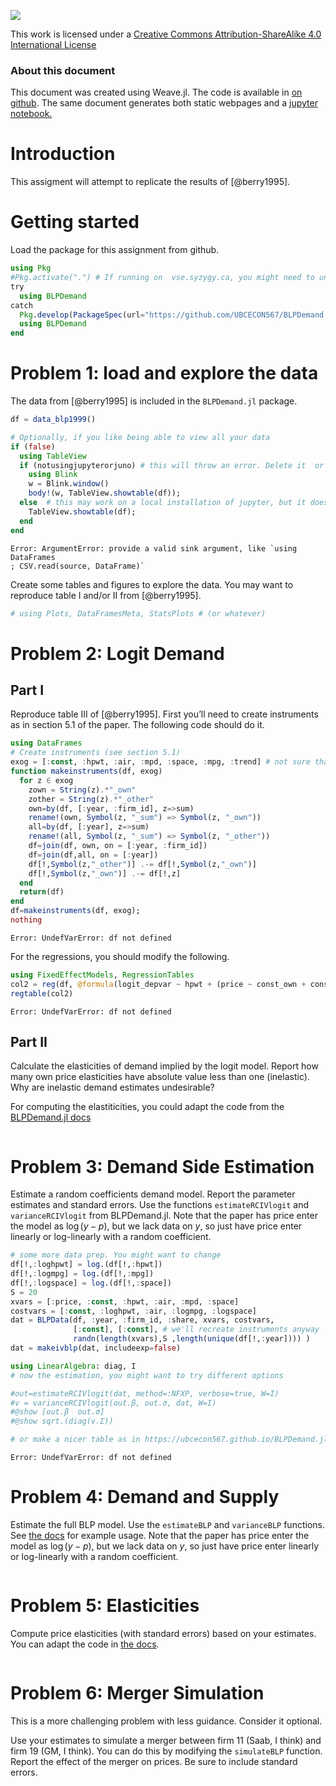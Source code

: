 [![](https://i.creativecommons.org/l/by-sa/4.0/88x31.png)](http://creativecommons.org/licenses/by-sa/4.0/)

This work is licensed under a [Creative Commons Attribution-ShareAlike
4.0 International
License](http://creativecommons.org/licenses/by-sa/4.0/)

### About this document

This document was created using Weave.jl. The code is available in [on
github](https://github.com/UBCECON567/BLPDemand.jl). The same document
generates both static webpages and a [jupyter
notebook.](replicateblp.ipynb)

# Introduction

This assigment will attempt to replicate the results of \[@berry1995\].

# Getting started

Load the package for this assignment from github.

``` julia
using Pkg
#Pkg.activate(".") # If running on  vse.syzygy.ca, you might need to uncomment this command
try
  using BLPDemand
catch
  Pkg.develop(PackageSpec(url="https://github.com/UBCECON567/BLPDemand.jl"))
  using BLPDemand
end
```

# Problem 1: load and explore the data

The data from \[@berry1995\] is included in the `BLPDemand.jl` package.

``` julia
df = data_blp1999()

# Optionally, if you like being able to view all your data
if (false)
  using TableView
  if (notusingjupyterorjuno) # this will throw an error. Delete it  or the else branch 
    using Blink
    w = Blink.window()
    body!(w, TableView.showtable(df));
  else  # this may work on a local installation of jupyter, but it doesn't on vse.syzygy.ca ...
    TableView.showtable(df);
  end
end
```

    Error: ArgumentError: provide a valid sink argument, like `using DataFrames
    ; CSV.read(source, DataFrame)`

Create some tables and figures to explore the data. You may want to
reproduce table I and/or II from \[@berry1995\].

``` julia
# using Plots, DataFramesMeta, StatsPlots # (or whatever)
```

# Problem 2: Logit Demand

## Part I

Reproduce table III of \[@berry1995\]. First you’ll need to create
instruments as in section 5.1 of the paper. The following code should do
it.

``` julia
using DataFrames
# Create instruments (see section 5.1)
exog = [:const, :hpwt, :air, :mpd, :space, :mpg, :trend] # not sure that this is correct set of variables
function makeinstruments(df, exog)
  for z ∈ exog
    zown = String(z).*"_own"
    zother = String(z).*"_other"
    own=by(df, [:year, :firm_id], z=>sum)
    rename!(own, Symbol(z, "_sum") => Symbol(z, "_own"))
    all=by(df, [:year], z=>sum)
    rename!(all, Symbol(z, "_sum") => Symbol(z, "_other"))
    df=join(df, own, on = [:year, :firm_id])
    df=join(df,all, on = [:year])
    df[!,Symbol(z,"_other")] .-= df[!,Symbol(z,"_own")]
    df[!,Symbol(z,"_own")] .-= df[!,z]
  end
  return(df)
end
df=makeinstruments(df, exog);
nothing
```

    Error: UndefVarError: df not defined

For the regressions, you should modify the following.

``` julia
using FixedEffectModels, RegressionTables
col2 = reg(df, @formula(logit_depvar ~ hpwt + (price ~ const_own + const_other + hpwt_own + hpwt_other)))
regtable(col2)
```

    Error: UndefVarError: df not defined

## Part II

Calculate the elasticities of demand implied by the logit model. Report
how many own price elasticities have absolute value less than one
(inelastic). Why are inelastic demand estimates undesirable?

For computing the elastiticities, you could adapt the code from the
[BLPDemand.jl
docs](https://ubcecon567.github.io/BLPDemand.jl/dev/simulation/#Calculating-Elasticities-1)

``` julia
```

# Problem 3: Demand Side Estimation

Estimate a random coefficients demand model. Report the parameter
estimates and standard errors. Use the functions `estimateRCIVlogit` and
`varianceRCIVlogit` from BLPDemand.jl. Note that the paper has price
enter the model as $\log(y-p)$, but we lack data on $y$, so just have
price enter linearly or log-linearly with a random coefficient.

``` julia
# some more data prep. You might want to change
df[!,:loghpwt] = log.(df[!,:hpwt])
df[!,:logmpg] = log.(df[!,:mpg])
df[!,:logspace] = log.(df[!,:space])
S = 20
xvars = [:price, :const, :hpwt, :air, :mpd, :space]
costvars = [:const, :loghpwt, :air, :logmpg, :logspace]
dat = BLPData(df, :year, :firm_id, :share, xvars, costvars,
              [:const], [:const], # we'll recreate instruments anyway
              randn(length(xvars),S ,length(unique(df[!,:year]))) )
dat = makeivblp(dat, includeexp=false)

using LinearAlgebra: diag, I
# now the estimation, you might want to try different options

#out=estimateRCIVlogit(dat, method=:NFXP, verbose=true, W=I)
#v = varianceRCIVlogit(out.β, out.σ, dat, W=I)
#@show [out.β  out.σ]
#@show sqrt.(diag(v.Σ))

# or make a nicer table as in https://ubcecon567.github.io/BLPDemand.jl/dev/simulation/#Estimation-1
```

    Error: UndefVarError: df not defined

# Problem 4: Demand and Supply

Estimate the full BLP model. Use the `estimateBLP` and `varianceBLP`
functions. See [the
docs](https://ubcecon567.github.io/BLPDemand.jl/dev/simulation/#Estimation-1)
for example usage. Note that the paper has price enter the model as
$\log(y-p)$, but we lack data on $y$, so just have price enter linearly
or log-linearly with a random coefficient.

``` julia
```

# Problem 5: Elasticities

Compute price elasticities (with standard errors) based on your
estimates. You can adapt the code in [the
docs](https://ubcecon567.github.io/BLPDemand.jl/dev/simulation/#Calculating-Elasticities-1).

``` julia
```

# Problem 6: Merger Simulation

This is a more challenging problem with less guidance. Consider it
optional.

Use your estimates to simulate a merger between firm 11 (Saab, I think)
and firm 19 (GM, I think). You can do this by modifying the
`simulateBLP` function. Report the effect of the merger on prices. Be
sure to include standard errors.
